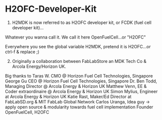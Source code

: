 H2OFC-Developer-Kit
===================


1. H2MDK is now referred to as H2OFC developer kit, or FCDK (fuel cell developer kit)...

Whatever you wanna call it.  We call it here OpenFuelCell...or "H2OFC"

Everywhere you see the global variable H2MDK, pretend it is H2OFC...or ctrl-f & replace ;)

2. Originally a collaboration between FabLabStore an MDK Tech Co & Arcola Energy/Horizon UK.

Big thanks to Taras W. CMO @ Horizon Fuel Cell Technologies, Singapore
              George Gu CEO @ Horizon Fuel Cell Technologies, Singapore
              Dr. Ben Todd, Managing Director @ Arcola Energy & Horizon UK
              Matthew Venn, EE & Coder extraordinaire @ Arcola Energy & Horizon UK
              Simon Mylius, Engineer at Arcola Energy & Horizon UK
              Katie Rast, Maker/Ed Director at FabLabSD.org & MIT FabLab Global Network
              Carlos Uranga, Idea guy -> apply open source & modularity towards fuel cell implementation
                                         Founder OpenFuelCell, H2OFC
